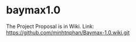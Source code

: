 # baymax1.0

The Project Proposal is in Wiki.
Link: https://github.com/minhtnphan/Baymax-1.0.wiki.git
